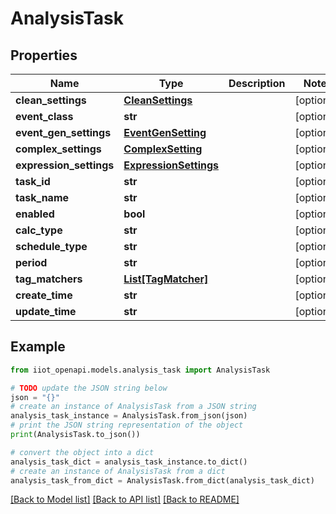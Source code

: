 # AnalysisTask


## Properties

Name | Type | Description | Notes
------------ | ------------- | ------------- | -------------
**clean_settings** | [**CleanSettings**](CleanSettings.md) |  | [optional] 
**event_class** | **str** |  | [optional] 
**event_gen_settings** | [**EventGenSetting**](EventGenSetting.md) |  | [optional] 
**complex_settings** | [**ComplexSetting**](ComplexSetting.md) |  | [optional] 
**expression_settings** | [**ExpressionSettings**](ExpressionSettings.md) |  | [optional] 
**task_id** | **str** |  | [optional] 
**task_name** | **str** |  | [optional] 
**enabled** | **bool** |  | [optional] 
**calc_type** | **str** |  | [optional] 
**schedule_type** | **str** |  | [optional] 
**period** | **str** |  | [optional] 
**tag_matchers** | [**List[TagMatcher]**](TagMatcher.md) |  | [optional] 
**create_time** | **str** |  | [optional] 
**update_time** | **str** |  | [optional] 

## Example

```python
from iiot_openapi.models.analysis_task import AnalysisTask

# TODO update the JSON string below
json = "{}"
# create an instance of AnalysisTask from a JSON string
analysis_task_instance = AnalysisTask.from_json(json)
# print the JSON string representation of the object
print(AnalysisTask.to_json())

# convert the object into a dict
analysis_task_dict = analysis_task_instance.to_dict()
# create an instance of AnalysisTask from a dict
analysis_task_from_dict = AnalysisTask.from_dict(analysis_task_dict)
```
[[Back to Model list]](../README.md#documentation-for-models) [[Back to API list]](../README.md#documentation-for-api-endpoints) [[Back to README]](../README.md)


